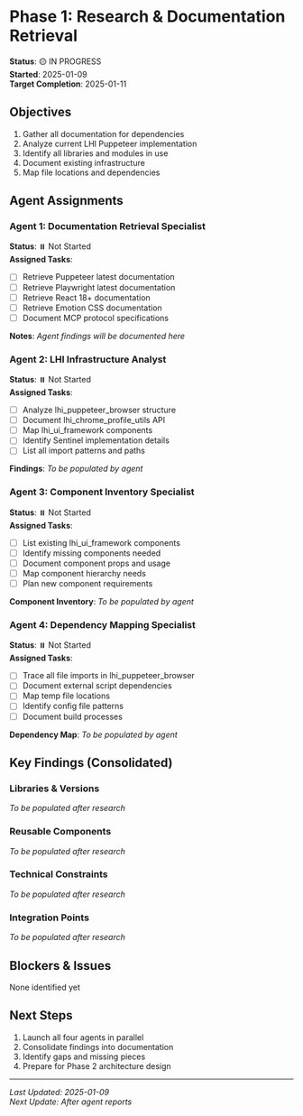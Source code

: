 # Phase 1: Research & Documentation Retrieval

**Status**: 🟡 IN PROGRESS  
**Started**: 2025-01-09  
**Target Completion**: 2025-01-11  

## Objectives
1. Gather all documentation for dependencies
2. Analyze current LHI Puppeteer implementation  
3. Identify all libraries and modules in use
4. Document existing infrastructure
5. Map file locations and dependencies

## Agent Assignments

### Agent 1: Documentation Retrieval Specialist
**Status**: ⏸️ Not Started  
**Assigned Tasks**:
- [ ] Retrieve Puppeteer latest documentation
- [ ] Retrieve Playwright latest documentation
- [ ] Retrieve React 18+ documentation
- [ ] Retrieve Emotion CSS documentation
- [ ] Document MCP protocol specifications

**Notes**: 
*Agent findings will be documented here*

### Agent 2: LHI Infrastructure Analyst
**Status**: ⏸️ Not Started  
**Assigned Tasks**:
- [ ] Analyze lhi_puppeteer_browser structure
- [ ] Document lhi_chrome_profile_utils API
- [ ] Map lhi_ui_framework components
- [ ] Identify Sentinel implementation details
- [ ] List all import patterns and paths

**Findings**:
*To be populated by agent*

### Agent 3: Component Inventory Specialist
**Status**: ⏸️ Not Started  
**Assigned Tasks**:
- [ ] List existing lhi_ui_framework components
- [ ] Identify missing components needed
- [ ] Document component props and usage
- [ ] Map component hierarchy needs
- [ ] Plan new component requirements

**Component Inventory**:
*To be populated by agent*

### Agent 4: Dependency Mapping Specialist
**Status**: ⏸️ Not Started  
**Assigned Tasks**:
- [ ] Trace all file imports in lhi_puppeteer_browser
- [ ] Document external script dependencies
- [ ] Map temp file locations
- [ ] Identify config file patterns
- [ ] Document build processes

**Dependency Map**:
*To be populated by agent*

## Key Findings (Consolidated)

### Libraries & Versions
*To be populated after research*

### Reusable Components
*To be populated after research*

### Technical Constraints
*To be populated after research*

### Integration Points
*To be populated after research*

## Blockers & Issues
None identified yet

## Next Steps
1. Launch all four agents in parallel
2. Consolidate findings into documentation
3. Identify gaps and missing pieces
4. Prepare for Phase 2 architecture design

---

*Last Updated: 2025-01-09*  
*Next Update: After agent reports*
